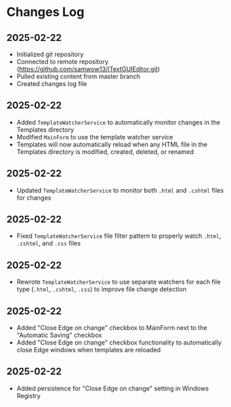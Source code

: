 # Changes Log

## 2025-02-22
- Initialized git repository
- Connected to remote repository (https://github.com/samwow13/ITextGUIEditor.git)
- Pulled existing content from master branch
- Created changes log file

## 2025-02-22
- Added `TemplateWatcherService` to automatically monitor changes in the Templates directory
- Modified `MainForm` to use the template watcher service
- Templates will now automatically reload when any HTML file in the Templates directory is modified, created, deleted, or renamed

## 2025-02-22
- Updated `TemplateWatcherService` to monitor both `.html` and `.cshtml` files for changes

## 2025-02-22
- Fixed `TemplateWatcherService` file filter pattern to properly watch `.html`, `.cshtml`, and `.css` files

## 2025-02-22
- Rewrote `TemplateWatcherService` to use separate watchers for each file type (`.html`, `.cshtml`, `.css`) to improve file change detection

## 2025-02-22
- Added "Close Edge on change" checkbox to MainForm next to the "Automatic Saving" checkbox
- Added "Close Edge on change" checkbox functionality to automatically close Edge windows when templates are reloaded

## 2025-02-22
- Added persistence for "Close Edge on change" setting in Windows Registry
